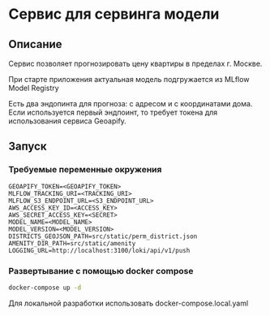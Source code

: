 # Сервис для сервинга модели

## Описание
Сервис позволяет прогнозировать цену квартиры в пределах г. Москве.

При старте приложения актуальная модель подгружается из MLflow Model Registry

Есть два эндопинта для прогноза: с адресом и с координатами дома. 
Если используется первый эндпоинт, то требует токена для использования сервиса Geoapify.

## Запуск

### Требуемые переменные окружения
```env
GEOAPIFY_TOKEN=<GEOAPIFY_TOKEN>
MLFLOW_TRACKING_URI=<TRACKING_URI>
MLFLOW_S3_ENDPOINT_URL=<S3_ENDPOINT_URL>
AWS_ACCESS_KEY_ID=<ACCESS_KEY>
AWS_SECRET_ACCESS_KEY=<SECRET>
MODEL_NAME=<MODEL_NAME>
MODEL_VERSION=<MODEL_VERSION>
DISTRICTS_GEOJSON_PATH=src/static/perm_district.json
AMENITY_DIR_PATH=src/static/amenity
LOGGING_URL=http://localhost:3100/loki/api/v1/push
```
### Развертывание с помощью docker compose
```bash
docker-compose up -d
```
Для локальной разработки использовать docker-compose.local.yaml
